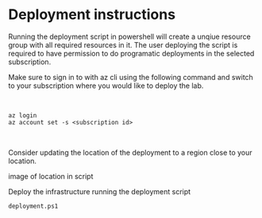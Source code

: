 # Deployment instructions
Running the deployment script in powershell will create a unqiue resource group with all required resources in it. The user deploying the script is required to have permission to do programatic deployments in the selected subscription.

Make sure to sign in to with az cli using the following command and switch to your subscription where you would like to deploy the lab.

<br>

```
az login 
az account set -s <subscription id>
```

<br>

Consider updating the location of the deployment to a region close to your location.

image of location in script

Deploy the infrastructure running the deployment script 

```
deployment.ps1
```